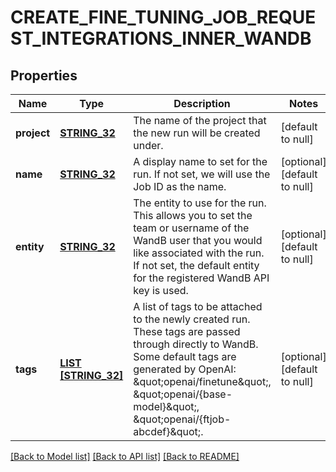 # CREATE_FINE_TUNING_JOB_REQUEST_INTEGRATIONS_INNER_WANDB

## Properties
Name | Type | Description | Notes
------------ | ------------- | ------------- | -------------
**project** | [**STRING_32**](STRING_32.md) | The name of the project that the new run will be created under.  | [default to null]
**name** | [**STRING_32**](STRING_32.md) | A display name to set for the run. If not set, we will use the Job ID as the name.  | [optional] [default to null]
**entity** | [**STRING_32**](STRING_32.md) | The entity to use for the run. This allows you to set the team or username of the WandB user that you would like associated with the run. If not set, the default entity for the registered WandB API key is used.  | [optional] [default to null]
**tags** | [**LIST [STRING_32]**](STRING_32.md) | A list of tags to be attached to the newly created run. These tags are passed through directly to WandB. Some default tags are generated by OpenAI: \&quot;openai/finetune\&quot;, \&quot;openai/{base-model}\&quot;, \&quot;openai/{ftjob-abcdef}\&quot;.  | [optional] [default to null]

[[Back to Model list]](../README.md#documentation-for-models) [[Back to API list]](../README.md#documentation-for-api-endpoints) [[Back to README]](../README.md)


